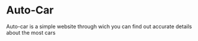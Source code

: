 # Auto-Car
Auto-car is a simple website through wich you can find out accurate details about the most cars
